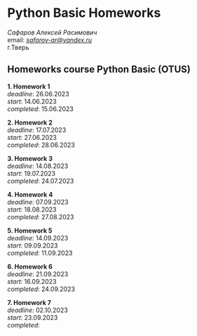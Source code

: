 # Python Basic Homeworks

_Сафаров Алексей Расимович_  
email: *safarov-ar@yandex.ru*  
г.Тверь

## Homeworks course Python Basic (OTUS)

**1. Homework 1**  
_deadline_: 26.06.2023  
_start_: 14.06.2023  
_completed_: 15.06.2023

**2. Homework 2**  
_deadline_: 17.07.2023  
_start_: 27.06.2023  
_completed_: 28.06.2023

**3. Homework 3**  
_deadline_: 14.08.2023  
_start_: 19.07.2023  
_completed_: 24.07.2023

**4. Homework 4**  
_deadline_: 07.09.2023  
_start_: 18.08.2023  
_completed_: 27.08.2023

**5. Homework 5**  
_deadline_: 14.09.2023  
_start_: 09.09.2023  
_completed_: 11.09.2023

**6. Homework 6**  
_deadline_: 21.09.2023  
_start_: 16.09.2023  
_completed_: 24.09.2023

**7. Homework 7**  
_deadline_: 02.10.2023  
_start_: 23.09.2023  
_completed_:
